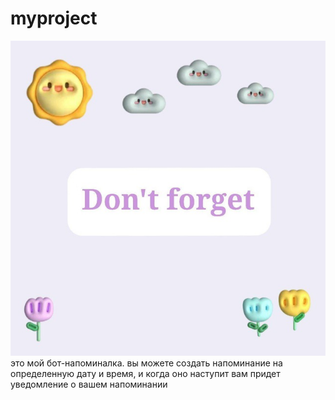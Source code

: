 # myproject
![Screenshot](https://github.com/silfhg/myproject/blob/main/изображение_2024-04-29_114623943.png)
это мой бот-напоминалка. вы можете создать напоминание на определенную дату и время, и когда оно наступит вам придет уведомление о вашем напоминании
